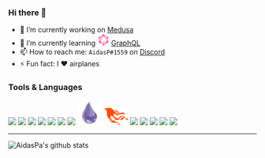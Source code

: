 ### Hi there 👋

- 🔭 I’m currently working on [Medusa](https://github.com/ProjectMedusa)
- 🌱 I’m currently learning <img src="https://raw.githubusercontent.com/AidasPa/AidasPa/master/icons/icons8-graphql.svg" width="24"> [GraphQL](https://graphql.org/)
- 📫 How to reach me: `AidasP#1559` on [Discord](https://discord.com/)
- ⚡ Fun fact: I :heart: airplanes

### Tools & Languages

[![][vscode]](https://code.visualstudio.com/)
[![][js]](https://developer.mozilla.org/en-US/docs/Web/JavaScript)
[![][react]](https://reactjs.org/)
[![][vue]](https://vuejs.org/)
[![][node]](https://nodejs.org/en/)
[![][php]](https://www.php.net/)
[![][laravel]](https://laravel.com/)
<img src="https://raw.githubusercontent.com/AidasPa/AidasPa/master/icons/elixir.png" width="50">
<img src="https://raw.githubusercontent.com/AidasPa/AidasPa/master/icons/phx.png" width="50">
[![][psql]](https://www.postgresql.org/)
[![][docker]](https://www.docker.com/)
[![][heroku]](https://heroku.com/)
[![][glab]](https://about.gitlab.com/)
[![][gh]](https://github.com/)

------

![AidasPa's github stats](https://github-readme-stats.vercel.app/api?username=aidaspa)

[elixir]: https://raw.githubusercontent.com/AidasPa/AidasPa/master/icons/elixir.png
[phoenix]: https://raw.githubusercontent.com/AidasPa/AidasPa/master/icons/phx.png
[docker]: https://raw.githubusercontent.com/AidasPa/AidasPa/master/icons/icons8-docker-48.png
[vscode]: https://raw.githubusercontent.com/AidasPa/AidasPa/master/icons/icons8-visual-studio-code-2019-50.png
[js]: https://raw.githubusercontent.com/AidasPa/AidasPa/master/icons/icons8-javascript-50.png
[react]: https://raw.githubusercontent.com/AidasPa/AidasPa/master/icons/icons8-react-native-50.png
[vue]: https://raw.githubusercontent.com/AidasPa/AidasPa/master/icons/icons8-vue-js-50.png
[node]: https://raw.githubusercontent.com/AidasPa/AidasPa/master/icons/icons8-nodejs-50.png
[php]: https://raw.githubusercontent.com/AidasPa/AidasPa/master/icons/icons8-php-50.png
[laravel]: https://raw.githubusercontent.com/AidasPa/AidasPa/master/icons/icons8-laravel-50.png
[psql]: https://raw.githubusercontent.com/AidasPa/AidasPa/master/icons/icons8-postgresql-50.png
[heroku]: https://raw.githubusercontent.com/AidasPa/AidasPa/master/icons/icons8-heroku-50.png
[glab]: https://raw.githubusercontent.com/AidasPa/AidasPa/master/icons/icons8-gitlab-50.png
[gh]: https://raw.githubusercontent.com/AidasPa/AidasPa/master/icons/icons8-github-50.png